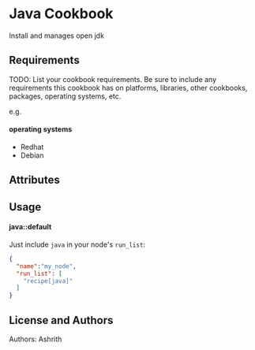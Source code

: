 Java Cookbook
============
Install and manages open jdk

Requirements
------------
TODO: List your cookbook requirements. Be sure to include any requirements this cookbook has on platforms, libraries, other cookbooks, packages, operating systems, etc.

e.g.
#### operating systems
- Redhat
- Debian

Attributes
----------

Usage
-----
#### java::default

Just include `java` in your node's `run_list`:

```json
{
  "name":"my_node",
  "run_list": [
    "recipe[java]"
  ]
}
```

License and Authors
-------------------
Authors: Ashrith
